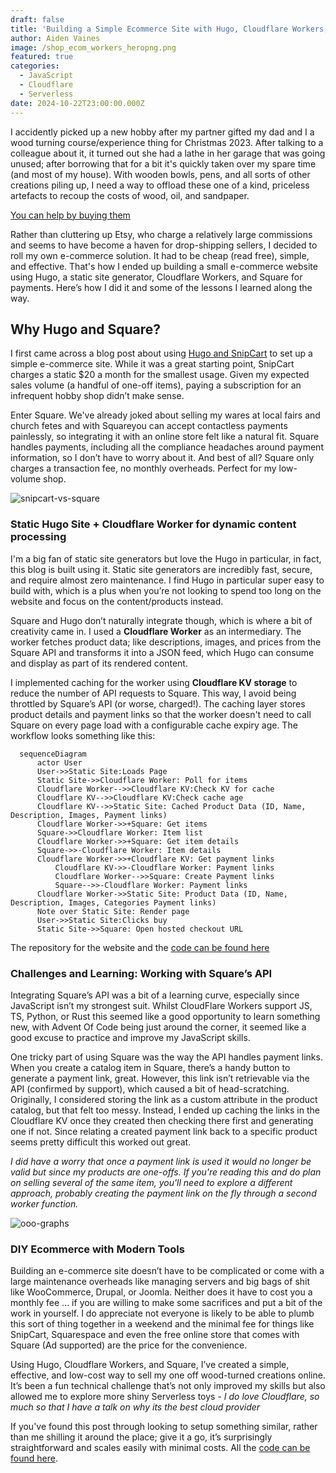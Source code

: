 ```yaml
---
draft: false
title: 'Building a Simple Ecommerce Site with Hugo, Cloudflare Workers, and Square'
author: Aiden Vaines
image: /shop_ecom_workers_heropng.png
featured: true
categories:
  - JavaScript
  - Cloudflare
  - Serverless
date: 2024-10-22T23:00:00.000Z
---
```


I accidently picked up a new hobby after my partner gifted my dad and I a wood turning course/experience thing for Christmas 2023. After talking to a colleague about it, it turned out she had a lathe in her garage that was going unused; after borrowing that for a bit it's quickly taken over my spare time (and most of my house). With wooden bowls, pens, and all sorts of other creations piling up, I need a way to offload these one of a kind, priceless artefacts to recoup the costs of wood, oil, and sandpaper.

[You can help by buying them](https://shop.vaines.org/)

Rather than cluttering up Etsy, who charge a relatively large commissions and seems to have become a haven for drop-shipping sellers, I decided to roll my own e-commerce solution. It had to be cheap (read free), simple, and effective. That's how I ended up building a small e-commerce website using Hugo, a static site generator, Cloudflare Workers, and Square for payments. Here’s how I did it and some of the lessons I learned along the way.

## **Why Hugo and Square?**

I first came across a blog post about using [Hugo and SnipCart](https://snipcart.com/blog/hugo-tutorial-static-site) to set up a simple e-commerce site. While it was a great starting point, SnipCart charges a static $20 a month for the smallest usage. Given my expected sales volume (a handful of one-off items), paying a subscription for an infrequent hobby shop didn’t make sense.

Enter Square. We've already joked about selling my wares at local fairs and church fetes and with Squareyou can accept contactless payments painlessly, so integrating it with an online store felt like a natural fit. Square handles payments, including all the compliance headaches around payment information, so I don’t have to worry about it. And best of all? Square only charges a transaction fee, no monthly overheads. Perfect for my low-volume shop.

![snipcart-vs-square](/uploads/shop_ecom_workers_pricing_compare.png)

### **Static Hugo Site + Cloudflare Worker for dynamic content processing**

I'm a big fan of static site generators but love the Hugo in particular, in fact, this blog is built using it. Static site generators are incredibly fast, secure, and require almost zero maintenance. I find Hugo in particular super easy to build with, which is a plus when you’re not looking to spend too long on the website and focus on the content/products instead.

Square and Hugo don’t naturally integrate though, which is where a bit of creativity came in. I used a **Cloudflare Worker** as an intermediary. The worker fetches product data; like descriptions, images, and prices from the Square API and transforms it into a JSON feed, which Hugo can consume and display as part of its rendered content.

I implemented caching for the worker using **Cloudflare KV storage** to reduce the number of API requests to Square. This way, I avoid being throttled by Square’s API (or worse, charged!). The caching layer stores product details and payment links so that the worker doesn't need to call Square on every page load with a configurable cache expiry age. The workflow looks something like this:

```mermaid
  sequenceDiagram
      actor User 
      User->>Static Site:Loads Page
      Static Site->>Cloudflare Worker: Poll for items
      Cloudflare Worker-->>Cloudflare KV:Check KV for cache
      Cloudflare KV-->>Cloudflare KV:Check cache age
      Cloudflare KV-->>Static Site: Cached Product Data (ID, Name, Description, Images, Payment links)
      Cloudflare Worker->>+Square: Get items
      Square->>Cloudflare Worker: Item list
      Cloudflare Worker->>+Square: Get item details
      Square->>-Cloudflare Worker: Item details
      Cloudflare Worker->>+Cloudflare KV: Get payment links
          Cloudflare KV->>-Cloudflare Worker: Payment links
          Cloudflare Worker-->>Square: Create Payment links
          Square-->>-Cloudflare Worker: Payment links
      Cloudflare Worker->>Static Site: Product Data (ID, Name, Description, Images, Categories Payment links)
      Note over Static Site: Render page
      User->>Static Site:Clicks buy
      Static Site->>Square: Open hosted checkout URL
```

The repository for the website and the [code can be found here](https://github.com/avaines/shop.vaines.org)

### **Challenges and Learning: Working with Square’s API**

Integrating Square’s API was a bit of a learning curve, especially since JavaScript isn’t my strongest suit. Whilst CloudFlare Workers support JS, TS, Python, or Rust this seemed like a good opportunity to learn something new, with Advent Of Code being just around the corner, it seemed like a good excuse to practice and improve my JavaScript skills.

One tricky part of using Square was the way the API handles payment links. When you create a catalog item in Square, there’s a handy button to generate a payment link, great. However, this link isn’t retrievable via the API (confirmed by support), which caused a bit of head-scratching. Originally, I considered storing the link as a custom attribute in the product catalog, but that felt too messy. Instead, I ended up caching the links in the Cloudflare KV once they created then checking there first and generating one if not. Since relating a created payment link back to a specific product seems pretty difficult this worked out great.

*I did have a worry that once a payment link is used it would no longer be valid but since my products are one-offs. If you're reading this and do plan on selling several of the same item, you'll need to explore a different approach, probably creating the payment link on the fly through a second worker function.*

![ooo-graphs](/uploads/shop_ecom_workers_ooo_graphs.png)

### **DIY Ecommerce with Modern Tools**

Building an e-commerce site doesn’t have to be complicated or come with a large maintenance overheads like managing servers and big bags of shit like WooCommerce, Drupal, or Joomla. Neither does it have to cost you a monthly fee ... if you are willing to make some sacrifices and put a bit of the work in yourself. I do appreciate not everyone is likely to be able to plumb this sort of thing together in a weekend and the minimal fee for things like SnipCart, Squarespace and even the free online store that comes with Square (Ad supported) are the price for the convenience.

Using Hugo, Cloudflare Workers, and Square, I’ve created a simple, effective, and low-cost way to sell my one off wood-turned creations online. It’s been a fun technical challenge that’s not only improved my skills but also allowed me to explore more shiny Serverless toys - *I do love Cloudflare, so much so that I have a talk on why its the best cloud provider*

If you've found this post through looking to setup something similar, rather than me shilling it around the place; give it a go, it’s surprisingly straightforward and scales easily with minimal costs. All the [code can be found here](https://github.com/avaines/shop.vaines.org).
